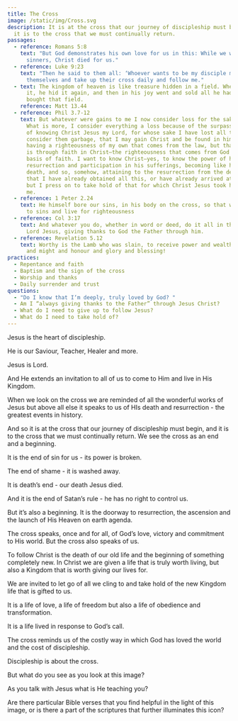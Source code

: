 ```yaml
---
title: The Cross
image: /static/img/Cross.svg
description: It is at the cross that our journey of discipleship must begin, and
  it is to the cross that we must continually return.
passages:
  - reference: Romans 5:8
    text: "But God demonstrates his own love for us in this: While we were still
      sinners, Christ died for us."
  - reference: Luke 9:23
    text: "Then he said to them all: ‘Whoever wants to be my disciple must deny
      themselves and take up their cross daily and follow me."
  - text: The kingdom of heaven is like treasure hidden in a field. When a man found
      it, he hid it again, and then in his joy went and sold all he had and
      bought that field.
    reference: Matt 13.44
  - reference: Phil 3.7-12
    text: But whatever were gains to me I now consider loss for the sake of Christ.
      What is more, I consider everything a loss because of the surpassing worth
      of knowing Christ Jesus my Lord, for whose sake I have lost all things. I
      consider them garbage, that I may gain Christ and be found in him, not
      having a righteousness of my own that comes from the law, but that which
      is through faith in Christ—the righteousness that comes from God on the
      basis of faith. I want to know Christ—yes, to know the power of his
      resurrection and participation in his sufferings, becoming like him in his
      death, and so, somehow, attaining to the resurrection from the dead. Not
      that I have already obtained all this, or have already arrived at my goal,
      but I press on to take hold of that for which Christ Jesus took hold of
      me.
  - reference: 1 Peter 2.24
    text: He himself bore our sins, in his body on the cross, so that we might die
      to sins and live for righteousness
  - reference: Col 3:17
    text: And whatever you do, whether in word or deed, do it all in the name of the
      Lord Jesus, giving thanks to God the Father through him.
  - reference: Revelation 5.12
    text: Worthy is the Lamb who was slain, to receive power and wealth and wisdom
      and might and honour and glory and blessing!
practices:
  - Repentance and faith
  - Baptism and the sign of the cross
  - Worship and thanks
  - Daily surrender and trust
questions:
  - "Do I know that I‘m deeply, truly loved by God? "
  - Am I “always giving thanks to the Father” through Jesus Christ?
  - What do I need to give up to follow Jesus?
  - What do I need to take hold of?
---
```

Jesus is the heart of discipleship. 

He is our Saviour, Teacher, Healer and more. 

Jesus is Lord.

And He extends an invitation to all of us to come to Him and live in His Kingdom.

When we look on the cross we are reminded of all the wonderful works of Jesus but above all else it speaks to us of HIs death and resurrection - the greatest events in history.

And so it is at the cross that our journey of discipleship must begin, and it is to the cross that we must continually return. We see the cross as an end and a beginning. 

It is the end of sin for us - its power is broken. 

The end of shame - it is washed away. 

It is death’s end - our death Jesus died. 

And it is the end of Satan’s rule - he has no right to control us. 

But it’s also a beginning. It is the doorway to resurrection, the ascension and the launch of His Heaven on earth agenda.

The cross speaks, once and for all, of God’s love, victory and commitment to His world. But the cross also speaks of us.

To follow Christ is the death of our old life and the beginning of something completely new. In Christ we are given a life that is truly worth living, but also a Kingdom that is worth giving our lives for. 

We are invited to let go of all we cling to and take hold of the new Kingdom life that is gifted to us. 

It is a life of love, a life of freedom but also a life of obedience and transformation.

It is a life lived in response to God’s call. 

The cross reminds us of the costly way in which God has loved the world and the cost of discipleship.

Discipleship is about the cross.

But what do you see as you look at this image? 

As you talk with Jesus what is He teaching you? 

Are there particular Bible verses that you find helpful in the light of this image, or is there a part of the scriptures that further illuminates this icon?